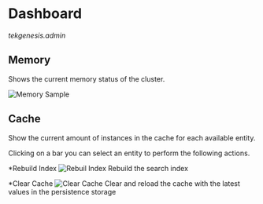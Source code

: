 # Dashboard

_tekgenesis.admin_

## Memory

Shows the current memory status of the cluster.

![Memory Sample](/img/memorySample.png)

## Cache

Show the current amount of instances in the cache for each available entity.

Clicking on a bar you can select an entity to perform the following actions.

*Rebuild Index ![Rebuil Index](/img/rebuildIndex.png)
Rebuild the search index

*Clear Cache  ![Clear Cache](/img/clearCache.png)
Clear and reload the cache with the latest values in the persistence storage

